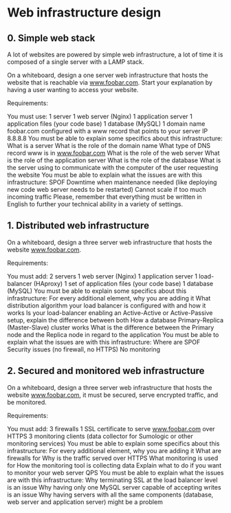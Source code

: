 # Web infrastructure design

## 0. Simple web stack
A lot of websites are powered by simple web infrastructure, a lot of time it is composed of a single server with a LAMP stack.

On a whiteboard, design a one server web infrastructure that hosts the website that is reachable via www.foobar.com. Start your explanation by having a user wanting to access your website.

Requirements:

You must use:
1 server
1 web server (Nginx)
1 application server
1 application files (your code base)
1 database (MySQL)
1 domain name foobar.com configured with a www record that points to your server IP 8.8.8.8
You must be able to explain some specifics about this infrastructure:
What is a server
What is the role of the domain name
What type of DNS record www is in www.foobar.com
What is the role of the web server
What is the role of the application server
What is the role of the database
What is the server using to communicate with the computer of the user requesting the website
You must be able to explain what the issues are with this infrastructure:
SPOF
Downtime when maintenance needed (like deploying new code web server needs to be restarted)
Cannot scale if too much incoming traffic
Please, remember that everything must be written in English to further your technical ability in a variety of settings.

## 1. Distributed web infrastructure
On a whiteboard, design a three server web infrastructure that hosts the website www.foobar.com.

Requirements:

You must add:
2 servers
1 web server (Nginx)
1 application server
1 load-balancer (HAproxy)
1 set of application files (your code base)
1 database (MySQL)
You must be able to explain some specifics about this infrastructure:
For every additional element, why you are adding it
What distribution algorithm your load balancer is configured with and how it works
Is your load-balancer enabling an Active-Active or Active-Passive setup, explain the difference between both
How a database Primary-Replica (Master-Slave) cluster works
What is the difference between the Primary node and the Replica node in regard to the application
You must be able to explain what the issues are with this infrastructure:
Where are SPOF
Security issues (no firewall, no HTTPS)
No monitoring


## 2. Secured and monitored web infrastructure
On a whiteboard, design a three server web infrastructure that hosts the website www.foobar.com, it must be secured, serve encrypted traffic, and be monitored.

Requirements:

You must add:
3 firewalls
1 SSL certificate to serve www.foobar.com over HTTPS
3 monitoring clients (data collector for Sumologic or other monitoring services)
You must be able to explain some specifics about this infrastructure:
For every additional element, why you are adding it
What are firewalls for
Why is the traffic served over HTTPS
What monitoring is used for
How the monitoring tool is collecting data
Explain what to do if you want to monitor your web server QPS
You must be able to explain what the issues are with this infrastructure:
Why terminating SSL at the load balancer level is an issue
Why having only one MySQL server capable of accepting writes is an issue
Why having servers with all the same components (database, web server and application server) might be a problem
